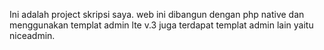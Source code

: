 Ini adalah project skripsi saya. web ini dibangun dengan php native dan menggunakan templat admin lte v.3 juga terdapat templat admin lain yaitu niceadmin.
